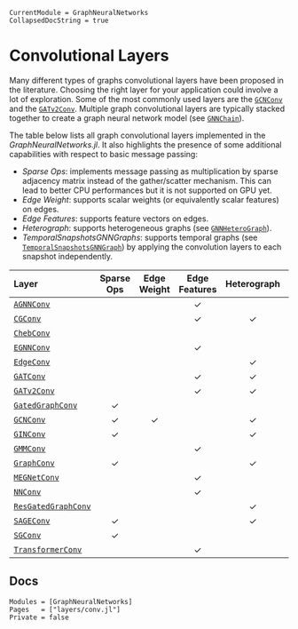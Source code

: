 ```@meta
CurrentModule = GraphNeuralNetworks
CollapsedDocString = true
```

# Convolutional Layers

Many different types of graphs convolutional layers have been proposed in the literature. Choosing the right layer for your application could involve a lot of exploration. 
Some of the most commonly used layers are the [`GCNConv`](@ref) and the [`GATv2Conv`](@ref). Multiple graph convolutional layers are typically stacked together to create a graph neural network model
(see [`GNNChain`](@ref)).

The table below lists all graph convolutional layers implemented in the *GraphNeuralNetworks.jl*. It also highlights the presence of some additional capabilities with respect to basic message passing:
- *Sparse Ops*: implements message passing as multiplication by sparse adjacency matrix instead of the gather/scatter mechanism. This can lead to better CPU performances but it is not supported on GPU yet. 
- *Edge Weight*: supports scalar weights (or equivalently scalar features) on edges. 
- *Edge Features*: supports feature vectors on edges.
- *Heterograph*: supports heterogeneous graphs (see [`GNNHeteroGraph`](@ref)).
- *TemporalSnapshotsGNNGraphs*: supports temporal graphs (see [`TemporalSnapshotsGNNGraph`](@ref)) by applying the convolution layers to each snapshot independently.

| Layer                       |Sparse Ops|Edge Weight|Edge Features| Heterograph  | TemporalSnapshotsGNNGraphs |
| :--------                   |  :---:   |:---:      |:---:        |  :---:       | :---:                      |
| [`AGNNConv`](@ref)          |          |           |     ✓       |              |                    |                          
| [`CGConv`](@ref)            |          |           |     ✓       |       ✓      |             ✓             | 
| [`ChebConv`](@ref)          |          |           |             |              |                ✓           |
| [`EGNNConv`](@ref)          |          |           |     ✓       |              |                           |
| [`EdgeConv`](@ref)          |          |           |             |       ✓      |                            |  
| [`GATConv`](@ref)           |          |           |     ✓       |       ✓      |              ✓             |
| [`GATv2Conv`](@ref)         |          |           |     ✓       |       ✓      |             ✓              |
| [`GatedGraphConv`](@ref)    |     ✓    |           |             |              |            ✓               |
| [`GCNConv`](@ref)           |     ✓    |     ✓     |             |       ✓      |                            |
| [`GINConv`](@ref)           |     ✓    |           |             |       ✓      |               ✓           |
| [`GMMConv`](@ref)           |          |           |     ✓       |              |                            |
| [`GraphConv`](@ref)         |     ✓    |           |             |       ✓      |              ✓             |   
| [`MEGNetConv`](@ref)        |          |           |     ✓       |              |                            |              
| [`NNConv`](@ref)            |          |           |     ✓       |              |                            |
| [`ResGatedGraphConv`](@ref) |          |           |             |       ✓      |               ✓             |
| [`SAGEConv`](@ref)          |     ✓    |           |             |       ✓      |             ✓               |
| [`SGConv`](@ref)            |     ✓    |           |             |              |             ✓             |
| [`TransformerConv`](@ref)   |          |           |     ✓       |              |                           |


## Docs

```@autodocs
Modules = [GraphNeuralNetworks]
Pages   = ["layers/conv.jl"]
Private = false
```

